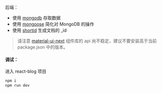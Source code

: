 
后端：


  - 使用 [mongodb](https://www.mongodb.com/) 存取数据
  - 使用 [mongoose](http://mongoosejs.com/) 简化对 MongoDB 的操作
  - 使用 [shortid](https://github.com/dylang/shortid) 生成文档的 _id

> 请注意 [material-ui-next](https://github.com/mui-org/material-ui) 组件库的 api 尚不稳定，建议不要安装高于当前 package.json 中的版本。

#### 调试：

 进入 react-blog 项目

  ```bash
  npm i
  npm run dev
  ```






